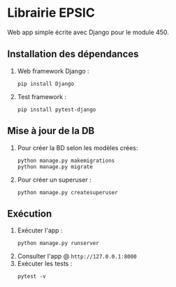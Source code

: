 # Librairie EPSIC

Web app simple écrite avec Django pour le module 450.

## Installation des dépendances

1. Web framework Django :
   ```
   pip install Django
   ```
2. Test framework :
   ```
   pip install pytest-django
   ```

## Mise à jour de la DB

1. Pour créer la BD selon les modèles crées:
   ```
   python manage.py makemigrations
   python manage.py migrate
   ```
2. Pour créer un superuser : 
   ```
   python manage.py createsuperuser
   ```

## Exécution
1. Exécuter l'app :
   ```
   python manage.py runserver
   ```
2. Consulter l'app @ `http://127.0.0.1:8000`
3. Exécuter les tests :
   ```
   pytest -v
   ```

